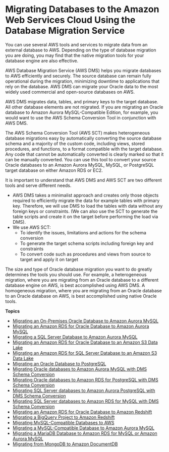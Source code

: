 # Migrating Databases to the Amazon Web Services Cloud Using the Database Migration Service<a name="chap-dms"></a>

You can use several AWS tools and services to migrate data from an external database to AWS\. Depending on the type of database migration you are doing, you may find that the native migration tools for your database engine are also effective\.

 AWS Database Migration Service \(AWS DMS\) helps you migrate databases to AWS efficiently and securely\. The source database can remain fully operational during the migration, minimizing downtime to applications that rely on the database\. AWS DMS can migrate your Oracle data to the most widely used commercial and open\-source databases on AWS\.

 AWS DMS migrates data, tables, and primary keys to the target database\. All other database elements are not migrated\. If you are migrating an Oracle database to Amazon Aurora MySQL\-Compatible Edition, for example, you would want to use the AWS Schema Conversion Tool in conjunction with AWS DMS\.

The AWS Schema Conversion Tool \(AWS SCT\) makes heterogeneous database migrations easy by automatically converting the source database schema and a majority of the custom code, including views, stored procedures, and functions, to a format compatible with the target database\. Any code that cannot be automatically converted is clearly marked so that it can be manually converted\. You can use this tool to convert your source Oracle databases to an Amazon Aurora MySQL, MySQL, or PostgreSQL target database on either Amazon RDS or EC2\.

It is important to understand that AWS DMS and AWS SCT are two different tools and serve different needs\.
+  AWS DMS takes a minimalist approach and creates only those objects required to efficiently migrate the data for example tables with primary key\. Therefore, we will use DMS to load the tables with data without any foreign keys or constraints\. \(We can also use the SCT to generate the table scripts and create it on the target before performing the load via DMS\)\.
+ We use AWS SCT:
  + To identify the issues, limitations and actions for the schema conversion
  + To generate the target schema scripts including foreign key and constraints
  + To convert code such as procedures and views from source to target and apply it on target

The size and type of Oracle database migration you want to do greatly determines the tools you should use\. For example, a heterogeneous migration, where you are migrating from an Oracle database to a different database engine on AWS, is best accomplished using AWS DMS\. A homogeneous migration, where you are migrating from an Oracle database to an Oracle database on AWS, is best accomplished using native Oracle tools\.

**Topics**
+ [Migrating an On\-Premises Oracle Database to Amazon Aurora MySQL](chap-on-premoracle2aurora.md)
+ [Migrating an Amazon RDS for Oracle Database to Amazon Aurora MySQL](chap-rdsoracle2aurora.md)
+ [Migrating a SQL Server Database to Amazon Aurora MySQL](chap-sqlserver2aurora.md)
+ [Migrating an Amazon RDS for Oracle Database to an Amazon S3 Data Lake](oracle-s3-data-lake.md)
+ [Migrating an Amazon RDS for SQL Server Database to an Amazon S3 Data Lake](chap-rdssqlserver2s3datalake.md)
+ [Migrating an Oracle Database to PostgreSQL](chap-rdsoracle2postgresql.md)
+ [Migrating Oracle databases to Amazon Aurora MySQL with DMS Schema Conversion](schema-conversion-oracle-aurora-mysql.md)
+ [Migrating Oracle databases to Amazon RDS for PostgreSQL with DMS Schema Conversion](schema-conversion-oracle-postgresql.md)
+ [Migrating SQL Server databases to Amazon Aurora PostgreSQL with DMS Schema Conversion](schema-conversion-sql-server-aurora-postgresql.md)
+ [Migrating SQL Server databases to Amazon RDS for MySQL with DMS Schema Conversion](schema-conversion-sql-server-mysql.md)
+ [Migrating an Amazon RDS for Oracle Database to Amazon Redshift](chap-rdsoracle2redshift.md)
+ [Migrating a BigQuery Project to Amazon Redshift](bigquery-redshift.md)
+ [Migrating MySQL\-Compatible Databases to AWS](chap-mysql.md)
+ [Migrating a MySQL\-Compatible Database to Amazon Aurora MySQL](chap-mysql2aurora.md)
+ [Migrating a MariaDB Database to Amazon RDS for MySQL or Amazon Aurora MySQL](chap-mariadb2auroramysql.md)
+ [Migrating from MongoDB to Amazon DocumentDB](chap-mongodb2documentdb.md)